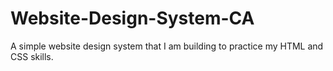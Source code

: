 # Website-Design-System-CA
A simple website design system that I am building to practice my HTML and CSS skills. 
